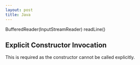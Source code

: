 ```yaml
---
layout: post
title: Java
---
```

BufferedReader(InputStreamReader)
readLine()
## Explicit Constructor Invocation
This is required as the constructor cannot be called explicitly.
<!--stackedit_data:
eyJoaXN0b3J5IjpbNTAyNTQ5ODQ1LDE4MTA4MjAxOTJdfQ==
-->